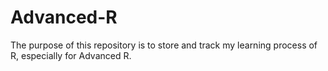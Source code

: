 # Advanced-R
The purpose of this repository is to store and track my learning process of R, especially for Advanced R. 

